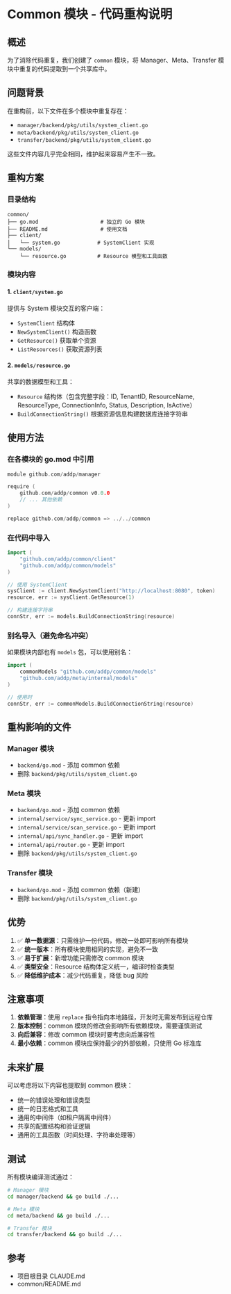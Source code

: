 # Common 模块 - 代码重构说明

## 概述

为了消除代码重复，我们创建了 `common` 模块，将 Manager、Meta、Transfer 模块中重复的代码提取到一个共享库中。

## 问题背景

在重构前，以下文件在多个模块中重复存在：
- `manager/backend/pkg/utils/system_client.go`
- `meta/backend/pkg/utils/system_client.go`
- `transfer/backend/pkg/utils/system_client.go`

这些文件内容几乎完全相同，维护起来容易产生不一致。

## 重构方案

### 目录结构

```
common/
├── go.mod                    # 独立的 Go 模块
├── README.md                 # 使用文档
├── client/
│   └── system.go            # SystemClient 实现
└── models/
    └── resource.go          # Resource 模型和工具函数
```

### 模块内容

#### 1. `client/system.go`
提供与 System 模块交互的客户端：
- `SystemClient` 结构体
- `NewSystemClient()` 构造函数
- `GetResource()` 获取单个资源
- `ListResources()` 获取资源列表

#### 2. `models/resource.go`
共享的数据模型和工具：
- `Resource` 结构体（包含完整字段：ID, TenantID, ResourceName, ResourceType, ConnectionInfo, Status, Description, IsActive）
- `BuildConnectionString()` 根据资源信息构建数据库连接字符串

## 使用方法

### 在各模块的 go.mod 中引用

```go
module github.com/addp/manager

require (
    github.com/addp/common v0.0.0
    // ... 其他依赖
)

replace github.com/addp/common => ../../common
```

### 在代码中导入

```go
import (
    "github.com/addp/common/client"
    "github.com/addp/common/models"
)

// 使用 SystemClient
sysClient := client.NewSystemClient("http://localhost:8080", token)
resource, err := sysClient.GetResource(1)

// 构建连接字符串
connStr, err := models.BuildConnectionString(resource)
```

### 别名导入（避免命名冲突）

如果模块内部也有 `models` 包，可以使用别名：

```go
import (
    commonModels "github.com/addp/common/models"
    "github.com/addp/meta/internal/models"
)

// 使用时
connStr, err := commonModels.BuildConnectionString(resource)
```

## 重构影响的文件

### Manager 模块
- `backend/go.mod` - 添加 common 依赖
- 删除 `backend/pkg/utils/system_client.go`

### Meta 模块
- `backend/go.mod` - 添加 common 依赖
- `internal/service/sync_service.go` - 更新 import
- `internal/service/scan_service.go` - 更新 import
- `internal/api/sync_handler.go` - 更新 import
- `internal/api/router.go` - 更新 import
- 删除 `backend/pkg/utils/system_client.go`

### Transfer 模块
- `backend/go.mod` - 添加 common 依赖（新建）
- 删除 `backend/pkg/utils/system_client.go`

## 优势

1. ✅ **单一数据源**：只需维护一份代码，修改一处即可影响所有模块
2. ✅ **统一版本**：所有模块使用相同的实现，避免不一致
3. ✅ **易于扩展**：新增功能只需修改 common 模块
4. ✅ **类型安全**：Resource 结构体定义统一，编译时检查类型
5. ✅ **降低维护成本**：减少代码重复，降低 bug 风险

## 注意事项

1. **依赖管理**：使用 `replace` 指令指向本地路径，开发时无需发布到远程仓库
2. **版本控制**：common 模块的修改会影响所有依赖模块，需要谨慎测试
3. **向后兼容**：修改 common 模块时要考虑向后兼容性
4. **最小依赖**：common 模块应保持最少的外部依赖，只使用 Go 标准库

## 未来扩展

可以考虑将以下内容也提取到 common 模块：
- 统一的错误处理和错误类型
- 统一的日志格式和工具
- 通用的中间件（如租户隔离中间件）
- 共享的配置结构和验证逻辑
- 通用的工具函数（时间处理、字符串处理等）

## 测试

所有模块编译测试通过：
```bash
# Manager 模块
cd manager/backend && go build ./...

# Meta 模块
cd meta/backend && go build ./...

# Transfer 模块
cd transfer/backend && go build ./...
```

## 参考

- 项目根目录 CLAUDE.md
- common/README.md
